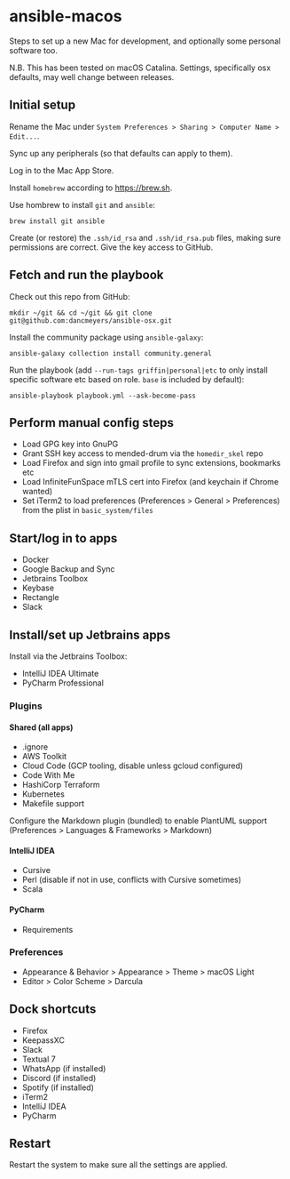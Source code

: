 # ansible-macos

Steps to set up a new Mac for development, and optionally some personal software too. 

N.B. This has been tested on macOS Catalina. Settings, specifically osx defaults, may well change between releases.

## Initial setup

Rename the Mac under `System Preferences > Sharing > Computer Name > Edit...`.

Sync up any peripherals (so that defaults can apply to them).

Log in to the Mac App Store.

Install `homebrew` according to https://brew.sh.

Use hombrew to install `git` and `ansible`:

```shell script
brew install git ansible
```

Create (or restore) the `.ssh/id_rsa` and `.ssh/id_rsa.pub` files, making sure permissions are correct. Give the key
access to GitHub.

## Fetch and run the playbook

Check out this repo from GitHub:

```shell script
mkdir ~/git && cd ~/git && git clone git@github.com:dancmeyers/ansible-osx.git
```

Install the community package using `ansible-galaxy`:

```shell script
ansible-galaxy collection install community.general
```

Run the playbook (add `--run-tags griffin|personal|etc` to only install specific software etc based on role. `base` is
included by default):

```shell script
ansible-playbook playbook.yml --ask-become-pass
```

## Perform manual config steps

- Load GPG key into GnuPG
- Grant SSH key access to mended-drum via the `homedir_skel` repo
- Load Firefox and sign into gmail profile to sync extensions, bookmarks etc
- Load InfiniteFunSpace mTLS cert into Firefox (and keychain if Chrome wanted)
- Set iTerm2 to load preferences (Preferences > General > Preferences) from the plist in `basic_system/files`

## Start/log in to apps

- Docker
- Google Backup and Sync
- Jetbrains Toolbox
- Keybase
- Rectangle
- Slack

## Install/set up Jetbrains apps

Install via the Jetbrains Toolbox:
- IntelliJ IDEA Ultimate
- PyCharm Professional

### Plugins

#### Shared (all apps)

- .ignore
- AWS Toolkit
- Cloud Code (GCP tooling, disable unless gcloud configured)
- Code With Me
- HashiCorp Terraform
- Kubernetes
- Makefile support

Configure the Markdown plugin (bundled) to enable PlantUML support (Preferences > Languages & Frameworks > Markdown)

#### IntelliJ IDEA

- Cursive
- Perl (disable if not in use, conflicts with Cursive sometimes)
- Scala

#### PyCharm

- Requirements

### Preferences

- Appearance & Behavior > Appearance > Theme > macOS Light
- Editor > Color Scheme > Darcula

## Dock shortcuts

- Firefox
- KeepassXC
- Slack
- Textual 7
- WhatsApp (if installed)
- Discord (if installed)
- Spotify (if installed)
- iTerm2
- IntelliJ IDEA
- PyCharm

## Restart

Restart the system to make sure all the settings are applied.

